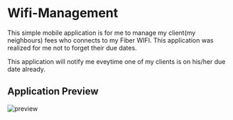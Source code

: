 # Wifi-Management
This simple mobile application is for me to manage my client(my neighbours) fees who connects
to my Fiber WIFI. This application was realized for me not to forget their due dates.

This application will notify me eveytime one of my clients is on his/her due date already.

## Application Preview
![preview](https://i.ibb.co/z6X5wm7/TAJOS-WIFI.jpgg)
